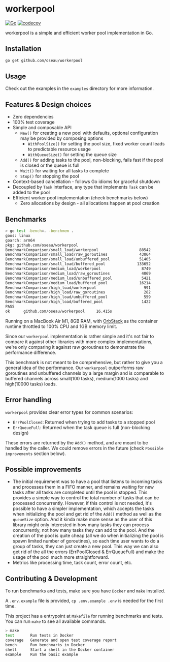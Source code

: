 # workerpool

[![Go](https://github.com/oseau/workerpool/actions/workflows/codecov.yml/badge.svg)](https://github.com/oseau/workerpool/actions/workflows/codecov.yml)
[![codecov](https://codecov.io/gh/oseau/workerpool/branch/main/graph/badge.svg)](https://codecov.io/gh/oseau/workerpool)

workerpool is a simple and efficient worker pool implementation in Go.

## Installation

```bash
go get github.com/oseau/workerpool
```

## Usage

Check out the examples in the `examples` directory for more information.

## Features & Design choices

- Zero dependencies
- 100% test coverage
- Simple and composable API
  - `New()` for creating a new pool with defaults, optional configuration may be provided by composing options
    - `WithPoolSize()` for setting the pool size, fixed worker count leads to predictable resource usage
    - `WithQueueSize()` for setting the queue size
  - `Add()` for adding tasks to the pool, non-blocking, fails fast if the pool is closed or the queue is full
  - `Wait()` for waiting for all tasks to complete
  - `Stop()` for stopping the pool
- Context-based cancellation - follows Go idioms for graceful shutdown
- Decoupled by `Task` interface, any type that implements `Task` can be added to the pool
- Efficient worker pool implementation (check benchmarks below)
  - Zero allocations by design - all allocations happen at pool creation

## Benchmarks

```bash
> go test -bench=. -benchmem .
goos: linux
goarch: arm64
pkg: github.com/oseau/workerpool
BenchmarkComparison/small_load/workerpool                  88542             13032 ns/op               0 B/op          0 allocs/op
BenchmarkComparison/small_load/raw_goroutines              43064             28455 ns/op            2420 B/op        102 allocs/op
BenchmarkComparison/small_load/unbuffered_pool             51405             22967 ns/op            1908 B/op        109 allocs/op
BenchmarkComparison/small_load/buffered_pool              133652              9249 ns/op            2804 B/op        110 allocs/op
BenchmarkComparison/medium_load/workerpool                  8749            122386 ns/op               0 B/op          0 allocs/op
BenchmarkComparison/medium_load/raw_goroutines              4069            293727 ns/op           24020 B/op       1002 allocs/op
BenchmarkComparison/medium_load/unbuffered_pool             5421            207180 ns/op           16404 B/op       1013 allocs/op
BenchmarkComparison/medium_load/buffered_pool              16214             73886 ns/op           24596 B/op       1014 allocs/op
BenchmarkComparison/high_load/workerpool                     991           1213514 ns/op               0 B/op          0 allocs/op
BenchmarkComparison/high_load/raw_goroutines                 282           3854759 ns/op          240020 B/op      10002 allocs/op
BenchmarkComparison/high_load/unbuffered_pool                559           2193106 ns/op          160596 B/op      10021 allocs/op
BenchmarkComparison/high_load/buffered_pool                 1422            826179 ns/op          242516 B/op      10022 allocs/op
PASS
ok      github.com/oseau/workerpool     16.415s
```

Running on a MacBook Air M1, 8GB RAM, with [OrbStack](https://www.orbstack.dev/) as the container runtime throttled to 100% CPU and 1GB memory limit.

Since our `workerpool` implementation is rather simple and it's not fair to compare it against other libraries with more complex implementations, we're only comparing it against raw goroutines to demonstrate the performance difference.

This benchmark is not meant to be comprehensive, but rather to give you a general idea of the performance. Our `workerpool` outperforms raw goroutines and unbuffered channels by a large margin and is comparable to buffered channels across small(100 tasks), medium(1000 tasks) and high(10000 tasks) loads.

## Error handling

`workerpool` provides clear error types for common scenarios:

- `ErrPoolClosed`: Returned when trying to add tasks to a stopped pool
- `ErrQueueFull`: Returned when the task queue is full (non-blocking design)

These errors are returned by the `Add()` method, and are meant to be handled by the caller. We could remove errors in the future (check `Possible improvements` section below).

## Possible improvements

- The initial requirement was to have a pool that listens to incoming tasks and processes them in a FIFO manner, and remains waiting for new tasks after all tasks are completed until the pool is stopped. This provides a simple way to control the total number of tasks that can be processed concurrently. However, if this control is not needed, it's possible to have a simpler implementation, which accepts the tasks when initializing the pool and get rid of the `Add()` method as well as the `queueSize` option. And it kinda make more sense as the user of this library might only interested in how many tasks they can process concurrently, not how many tasks they can add to the pool. And the creation of the pool is quite cheap (all we do when initializing the pool is spawn limited number of goroutines), so each time user wants to do a group of tasks, they can just create a new pool. This way we can also get rid of the all the errors (ErrPoolClosed & ErrQueueFull) and make the usage of the pool much more straightforward.
- Metrics like processing time, task count, error count, etc.

## Contributing & Development

To run benchmarks and tests, make sure you have `Docker` and `make` installed.

A `.env.example` file is provided, `cp .env.example .env` is needed for the first time.

This project has a entrypoint at `Makefile` for running benchmarks and tests. You can run `make` to see all available commands.

```bash
> make
test       Run tests in Docker
coverage   Generate and open test coverage report
bench      Run benchmarks in Docker
shell      Start a shell in the Docker container
example    Run the basic example
```
